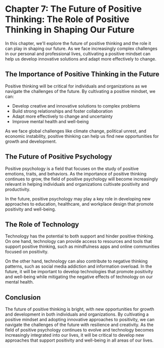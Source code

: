 Chapter 7: The Future of Positive Thinking: The Role of Positive Thinking in Shaping Our Future
===============================================================================================

In this chapter, we'll explore the future of positive thinking and the role it can play in shaping our future. As we face increasingly complex challenges in our personal and professional lives, cultivating a positive mindset can help us develop innovative solutions and adapt more effectively to change.

The Importance of Positive Thinking in the Future
-------------------------------------------------

Positive thinking will be critical for individuals and organizations as we navigate the challenges of the future. By cultivating a positive mindset, we can:

* Develop creative and innovative solutions to complex problems
* Build strong relationships and foster collaboration
* Adapt more effectively to change and uncertainty
* Improve mental health and well-being

As we face global challenges like climate change, political unrest, and economic instability, positive thinking can help us find new opportunities for growth and development.

The Future of Positive Psychology
---------------------------------

Positive psychology is a field that focuses on the study of positive emotions, traits, and behaviors. As the importance of positive thinking continues to grow, the field of positive psychology will become increasingly relevant in helping individuals and organizations cultivate positivity and productivity.

In the future, positive psychology may play a key role in developing new approaches to education, healthcare, and workplace design that promote positivity and well-being.

The Role of Technology
----------------------

Technology has the potential to both support and hinder positive thinking. On one hand, technology can provide access to resources and tools that support positive thinking, such as mindfulness apps and online communities focused on positivity.

On the other hand, technology can also contribute to negative thinking patterns, such as social media addiction and information overload. In the future, it will be important to develop technologies that promote positivity and well-being while mitigating the negative effects of technology on our mental health.

Conclusion
----------

The future of positive thinking is bright, with new opportunities for growth and development in both individuals and organizations. By cultivating a positive mindset and adopting innovative approaches to positivity, we can navigate the challenges of the future with resilience and creativity. As the field of positive psychology continues to evolve and technology becomes increasingly integrated into our lives, it will be critical to develop new approaches that support positivity and well-being in all areas of our lives.


